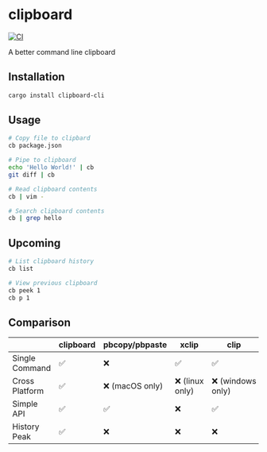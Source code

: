 # clipboard

[![CI](https://github.com/amilajack/clipboard/actions/workflows/ci.yml/badge.svg)](https://github.com/amilajack/clipboard/actions/workflows/ci.yml)

A better command line clipboard

## Installation

```bash
cargo install clipboard-cli
```

## Usage

```bash
# Copy file to clipbard
cb package.json

# Pipe to clipboard
echo 'Hello World!' | cb
git diff | cb

# Read clipboard contents
cb | vim -

# Search clipboard contents
cb | grep hello
```

## Upcoming

```bash
# List clipboard history
cb list

# View previous clipboard
cb peek 1
cb p 1
```

## Comparison


|                | clipboard | pbcopy/pbpaste  | xclip           | clip              |
| -------------- | --------- | --------------- | --------------- | ----------------- |
| Single Command | ✅        | ❌              | ✅              | ✅                |
| Cross Platform | ✅        | ❌ (macOS only) | ❌ (linux only) | ❌ (windows only) |
| Simple API     | ✅        | ✅              | ❌              | ✅                |
| History Peak   | ✅        | ❌              | ❌              | ❌                |
